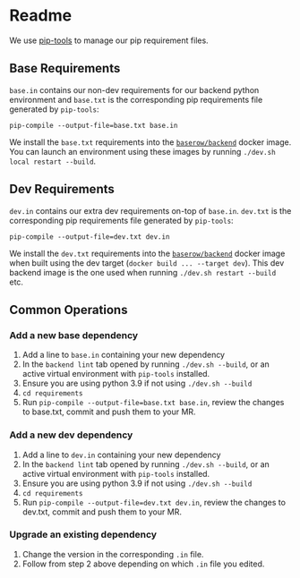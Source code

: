 # Readme

We use [pip-tools](https://github.com/jazzband/pip-tools) to manage our pip requirement
files. 

## Base Requirements
`base.in` contains our non-dev requirements for our backend python environment and
`base.txt` is the corresponding pip requirements file generated by `pip-tools`:
```
pip-compile --output-file=base.txt base.in
```
We install the `base.txt` requirements into the [`baserow/backend`](../Dockerfile) 
docker image. You can launch an environment using these images by running 
`./dev.sh local restart --build`.

## Dev Requirements
`dev.in` contains our extra dev requirements on-top of `base.in`.
`dev.txt` is the corresponding pip requirements file generated by `pip-tools`:
```
pip-compile --output-file=dev.txt dev.in
```
We install the `dev.txt` requirements into the [`baserow/backend`](../Dockerfile)
docker image when built using the dev target (`docker build ... --target dev`). This
dev backend image is the one used when running `./dev.sh restart --build` etc.

## Common Operations

### Add a new base dependency
1. Add a line to `base.in` containing your new dependency
2. In the `backend lint` tab opened by running `./dev.sh --build`, or an active virtual
   environment with `pip-tools` installed.
3. Ensure you are using python 3.9 if not using `./dev.sh --build`
4. `cd requirements`
5. Run `pip-compile --output-file=base.txt base.in`, review the changes to base.txt,
   commit and push them to your MR.

### Add a new dev dependency
1. Add a line to `dev.in` containing your new dependency
2. In the `backend lint` tab opened by running `./dev.sh --build`, or an active virtual
   environment with `pip-tools` installed.
3. Ensure you are using python 3.9 if not using `./dev.sh --build`
4. `cd requirements`
4. Run `pip-compile --output-file=dev.txt dev.in`, review the changes to dev.txt,
   commit and push them to your MR.

### Upgrade an existing dependency
1. Change the version in the corresponding `.in` file.
2. Follow from step 2 above depending on which `.in` file you edited.
